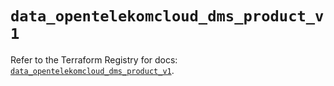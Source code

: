 # `data_opentelekomcloud_dms_product_v1`

Refer to the Terraform Registry for docs: [`data_opentelekomcloud_dms_product_v1`](https://registry.terraform.io/providers/opentelekomcloud/opentelekomcloud/1.36.14/docs/data-sources/dms_product_v1).
